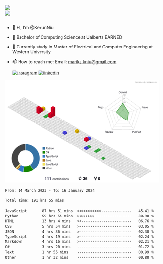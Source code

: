 <a href="https://github.com/anuraghazra/github-readme-stats">
  <img align="center" src="https://github-readme-stats.vercel.app/api?username=KexunNiu&show_icons=true" />
</a>
</br>
<a href="https://github.com/anuraghazra/github-readme-stats">
  <img align="center" src="https://github-readme-stats.vercel.app/api/top-langs/?username=KexunNiu" />
</a>

</br>
</br>

- 👋 Hi, I’m @KexunNiu
- 👀 Bachelor of Computing Science at Ualberta EARNED
- 🌱 Currently study in Master of Electrical and Computer Engineering at Western University
- 📫 How to reach me: Email: marika.kniu@gmail.com
  
  [![instagram](https://github.com/shikhar1020jais1/Git-Social/blob/master/Icons/Instagram1.png (Instagram))][1] [![linkedin](https://github.com/shikhar1020jais1/Git-Social/blob/master/Icons/LinkedIn1.png (LinkedIn))][2]

<!-- To Link your profile to the media buttons -->

[1]: https://www.instagram.com/barryn719_
[2]: https://www.linkedin.com/in/kexun-niu



![](./profile-3d-contrib/profile-gitblock.svg)

<!--START_SECTION:waka-->

```txt
From: 14 March 2023 - To: 16 January 2024

Total Time: 191 hrs 55 mins

JavaScript       87 hrs 51 mins  >>>>>>>>>>>--------------   45.41 %
Python           59 hrs 55 mins  >>>>>>>>-----------------   30.98 %
HTML             13 hrs 4 mins   >>-----------------------   06.76 %
CSS              5 hrs 54 mins   >------------------------   03.05 %
JSON             4 hrs 36 mins   >------------------------   02.38 %
TypeScript       4 hrs 19 mins   >------------------------   02.24 %
Markdown         4 hrs 16 mins   >------------------------   02.21 %
C#               3 hrs 20 mins   -------------------------   01.72 %
Text             1 hr 55 mins    -------------------------   00.99 %
Other            1 hr 32 mins    -------------------------   00.80 %
```

<!--END_SECTION:waka-->

